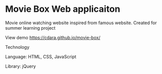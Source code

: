 # Movie Box Web applicaiton
Movie online watching website inspired from famous website. Created for summer learning project

View demo 
https://cdara.github.io/movie-box/

Technology

Language: HTML, CSS, JavaScript

Library: jQuery
